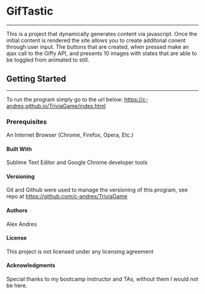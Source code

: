 # GifTastic
---

This is a project that dynamically generates content via javascript. Once the initial content is rendered the site allows you to create additonal conent through user input. The buttons that are created, when pressed make an ajax call to the Giffy API, and presents 10 images with states that are able to be toggled from animated to still.

## Getting Started
---

To run the program simply go to the url below: https://c-andres.github.io/TriviaGame/index.html

### Prerequisites

An Internet Browser (Chrome, Firefox, Opera, Etc.)

#### Built With

Sublime Text Editor and Google Chrome developer tools

#### Versioning

Git and Github were used to manage the versioning of this program, see repo at https://github.com/c-andres/TriviaGame

#### Authors

Alex Andres

#### License

This project is not licensed under any licensing agreement

#### Acknowledgments

Special thanks to my bootcamp instructor and TAs, without them I would not be here.